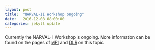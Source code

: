 ```yaml
---
layout: post
title:  "NARVAL-II Workshop ongoing"
date:   2016-12-08 08:00:00
categories: jekyll update
---
```

Currently the NARVAL-II Workshop is ongoing. More information can be found on the pages of [MPI][narval_ii_mpi] and [DLR][narval_ii_dlr] on this topic.

[narval_ii_dlr]: http://www.halo.dlr.de/science/missions/narval2/narval2.html
[narval_ii_mpi]: http://www.mpimet.mpg.de/en/science/the-atmosphere-in-the-earth-system/narval2-eurec4a/
